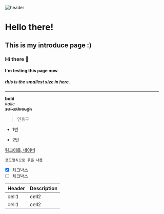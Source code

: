 ![header](https://capsule-render.vercel.app/api?type=wave&color=auto&height=300&section=header&text=깃허브%20특강&fontSize=90)

# Hello there! 
## This is my introduce page :) 
### Hi there 👋
#### I`m testing this page now.
##### this is the smallest size in here.
--- 
**bold**<br>
*italic* <br>
~~strikethrough~~ <br> <!--다음줄 이라는 의미 <br> = enter-->
> 인용구 

- 1번 
* 2번 

[링크이름, 네이버](http://www.naver.com)


```
코드형식으로 묶을 내용
```

- [x] 체크박스
- [ ] 체크박스

|Header|Description|
|--|--|
|cell1|cell2|
|cell1|cell2|

<!--주석-->

<!--
**chagok14/chagok14** is a ✨ _special_ ✨ repository because its `README.md` (this file) appears on your GitHub profile.

Here are some ideas to get you started:

- 🔭 I’m currently working on ...
- 🌱 I’m currently learning ...
- 👯 I’m looking to collaborate on ...
- 🤔 I’m looking for help with ...
- 💬 Ask me about ...
- 📫 How to reach me: ...
- 😄 Pronouns: ...
- ⚡ Fun fact: ...
-->
